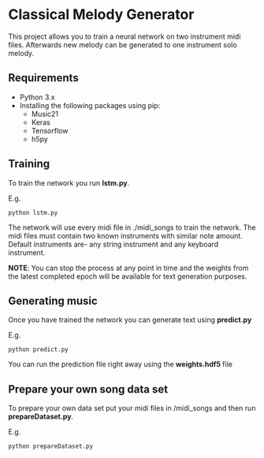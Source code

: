 # Classical Melody Generator

This project allows you to train a neural network on two instrument midi files. Afterwards new melody can be generated 
to one instrument solo melody. 

## Requirements

* Python 3.x
* Installing the following packages using pip:
	* Music21
	* Keras
	* Tensorflow
	* h5py

## Training

To train the network you run **lstm.py**.

E.g.

```
python lstm.py
```

The network will use every midi file in ./midi_songs to train the network. The midi files must contain two known 
instruments with similar note amount. Default instruments are- any string instrument and any keyboard instrument.

**NOTE**: You can stop the process at any point in time and the weights from the latest completed epoch will be available for text generation purposes.

## Generating music

Once you have trained the network you can generate text using **predict.py**

E.g.

```
python predict.py
```

You can run the prediction file right away using the **weights.hdf5** file

## Prepare your own song data set

To prepare your own data set put your midi files in /midi_songs and then run **prepareDataset.py**.

E.g.

```
python prepareDataset.py
```